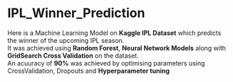 # IPL_Winner_Prediction
Here is a Machine Learning Model on **Kaggle IPL Dataset** which predicts the winner of the upcoming IPL season. <BR>
It was achieved using **Random Forest**, **Neural Network Models** along with **GridSearch Cross Validation** on the dataset.<BR>
An acuuracy of **90%** was achieved by optimising parameters using CrossValidation, Dropouts and **Hyperparameter tuning**
